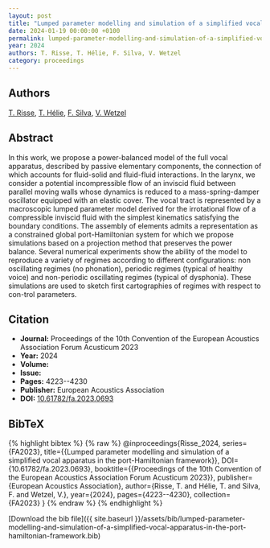 ```yaml
---
layout: post
title: "Lumped parameter modelling and simulation of a simplified vocal apparatus in the port-Hamiltonian framework"
date: 2024-01-19 00:00:00 +0100
permalink: lumped-parameter-modelling-and-simulation-of-a-simplified-vocal-apparatus-in-the-port-hamiltonian-framework
year: 2024
authors: T. Risse, T. Hélie, F. Silva, V. Wetzel
category: proceedings
---
```

 
## Authors
[T. Risse](authors/t-risse), [T. Hélie](authors/thomas-helie), [F. Silva](authors/fabrice-silva), [V. Wetzel](authors/v-wetzel)
 
## Abstract
In this work, we propose a power-balanced model of the full vocal apparatus, described by passive elementary components, the connection of which accounts for fluid-solid and fluid-fluid interactions. In the larynx, we consider a potential incompressible flow of an inviscid fluid between parallel moving walls whose dynamics is reduced to a mass-spring-damper oscillator equipped with an elastic cover. The vocal tract is represented by a macroscopic lumped parameter model derived for the irrotational flow of a compressible inviscid fluid with the simplest kinematics satisfying the boundary conditions. The assembly of elements admits a representation as a constrained global port-Hamiltonian system for which we propose simulations based on a projection method that preserves the power balance. Several numerical experiments show the ability of the model to reproduce a variety of regimes according to different configurations: non oscillating regimes (no phonation), periodic regimes (typical of healthy voice) and non-periodic oscillating regimes (typical of dysphonia). These simulations are used to sketch first cartographies of regimes with respect to con-trol parameters.
 
## Citation
- **Journal:** Proceedings of the 10th Convention of the European Acoustics Association Forum Acusticum 2023
- **Year:** 2024
- **Volume:** 
- **Issue:** 
- **Pages:** 4223--4230
- **Publisher:** European Acoustics Association
- **DOI:** [10.61782/fa.2023.0693](https://doi.org/10.61782/fa.2023.0693)
 
## BibTeX
{% highlight bibtex %}
{% raw %}
@inproceedings{Risse_2024,
  series={FA2023},
  title={{Lumped parameter modelling and simulation of a simplified vocal apparatus in the port-Hamiltonian framework}},
  DOI={10.61782/fa.2023.0693},
  booktitle={{Proceedings of the 10th Convention of the European Acoustics Association Forum Acusticum 2023}},
  publisher={European Acoustics Association},
  author={Risse, T. and Hélie, T. and Silva, F. and Wetzel, V.},
  year={2024},
  pages={4223--4230},
  collection={FA2023}
}
{% endraw %}
{% endhighlight %}
 
[Download the bib file]({{ site.baseurl }}/assets/bib/lumped-parameter-modelling-and-simulation-of-a-simplified-vocal-apparatus-in-the-port-hamiltonian-framework.bib)
 
